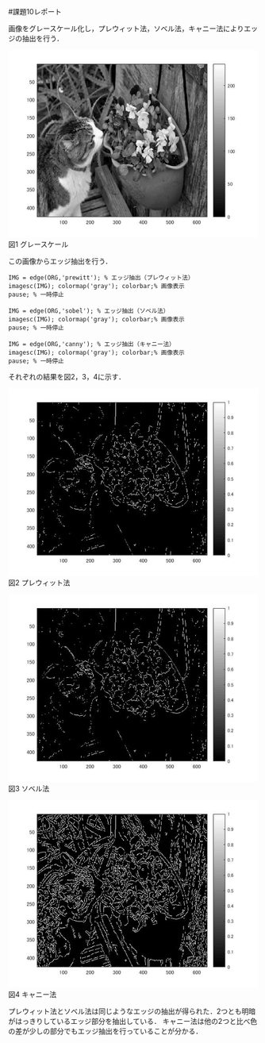 #課題10レポート

画像をグレースケール化し，プレウィット法，ソベル法，キャニー法によりエッジの抽出を行う．

![グレースケール](https://github.com/natorinep/my_image_processing/blob/master/image/10_1.jpg)  
図1 グレースケール

この画像からエッジ抽出を行う．

    IMG = edge(ORG,'prewitt'); % エッジ抽出（プレウィット法）
    imagesc(IMG); colormap('gray'); colorbar;% 画像表示
    pause; % 一時停止

    IMG = edge(ORG,'sobel'); % エッジ抽出（ソベル法）
    imagesc(IMG); colormap('gray'); colorbar;% 画像表示
    pause; % 一時停止

    IMG = edge(ORG,'canny'); % エッジ抽出（キャニー法）
    imagesc(IMG); colormap('gray'); colorbar;% 画像表示
    pause; % 一時停止
    
それぞれの結果を図2，3，4に示す．

![プレウィット](https://github.com/natorinep/my_image_processing/blob/master/image/10_2.jpg)  
図2 プレウィット法

![ソベル](https://github.com/natorinep/my_image_processing/blob/master/image/10_3.jpg)  
図3 ソベル法

![キャニー](https://github.com/natorinep/my_image_processing/blob/master/image/10_4.jpg)  
図4 キャニー法

プレウィット法とソベル法は同じようなエッジの抽出が得られた．2つとも明暗がはっきりしているエッジ部分を抽出している．
キャニー法は他の2つと比べ色の差が少しの部分でもエッジ抽出を行っていることが分かる．
